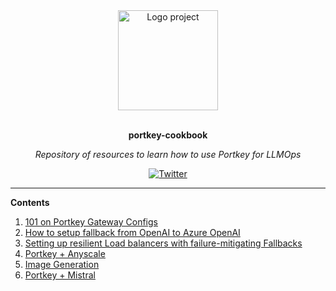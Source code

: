 <div align="center">
  <a href="#">
  	<img src="https://media.giphy.com/media/JIX9t2j0ZTN9S/giphy-downsized.gif" alt="Logo project" height="160" />
  </a>
  <br>
  <br>
  <p>
    <b>portkey-cookbook</b>
  </p>
  <p>
     <i>Repository of resources to learn how to use Portkey for LLMOps</i>
  </p>
  <p>

[![Twitter](https://img.shields.io/twitter/follow/luctstt.svg?label=Follow&style=social)](https://twitter.com/PortkeyAI)

  </p>
</div>

---

**Contents**

1. [101 on Portkey Gateway Configs](./ai-gateway/101-portkey-gateway-configs.md)
2. [How to setup fallback from OpenAI to Azure OpenAI](./ai-gateway/how-to-setup-fallback-from-openai-to-azure-openai.md)
3. [Setting up resilient Load balancers with failure-mitigating Fallbacks](./ai-gateway/resilient-loadbalancing-with-failure-mitigating-fallbacks.md)
4. [Portkey + Anyscale](./examples/Anyscale_Portkey.md)
5. [Image Generation](./examples/image-generation.ipynb)
6. [Portkey + Mistral](./examples/Mistral_Portkey.md)
